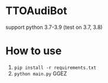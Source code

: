 # TTOAudiBot
support python 3.7-3.9
(test on 3.7, 3.8)

# How to use
1. `pip install -r requirements.txt`
2. `python main.py`
GGEZ
